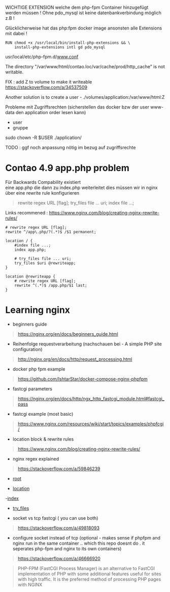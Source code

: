 
WICHTIGE EXTENSION welche dem php-fpm
Container hinzugefügt werden müssen !
Ohne pdo_mysql ist keine datenbankverbindung möglich z.B
 !

Glücklicherweise hat das php:fpm docker image ansonsten alle Extensions mit dabei ! 

```
RUN chmod +x /usr/local/bin/install-php-extensions && \
    install-php-extensions intl gd pdo_mysql  
```


usr/local/etc/php-fpm.d/www.conf


The directory "/var/www/html/contao.loc/var/cache/prod/http_cache" is not writable.

FIX : add Z to volume to make it writeable
https://stackoverflow.com/a/34537509

Another solution is to create a user 
    - ./volumes/application:/var/www/html:Z

Probleme mit Zugriffsrechten
(sicherstellen das docker bzw der user www-data den application order lesen kann)

- user
- gruppe

sudo chown -R $USER ./application/

TODO : ggf noch anpassung nötig im bezug auf zugriffsrechte
# Contao 4.9 app.php problem

Für Backwards Compability existiert  
eine  app.php die dann zu index.php weiterleitet
dies müssen wir in nginx über eine rewrite rule
konfigurieren

> rewrite regex URL [flag];
> try_files file ... uri;
> index file ...;

Links  recommened :
https://www.nginx.com/blog/creating-nginx-rewrite-rules/

```
# rewrite regex URL [flag];
rewrite ^/app\.php/?(.*)$ /$1 permanent;

location / {
    #index file ...;
    index app.php;

    # try_files file ... uri;
    try_files $uri @rewriteapp;
}

location @rewriteapp {
    # rewrite regex URL [flag];
    rewrite ^(.*)$ /app.php/$1 last;
}
```

# Learning nginx

- beginners guide
> https://nginx.org/en/docs/beginners_guide.html

- Reihenfolge requestverarbeitung (nachschauen bei - A simple PHP site configuration)
> http://nginx.org/en/docs/http/request_processing.html

- docker php fpm example
> https://github.com/IshtarStar/docker-compose-nginx-phpfpm

- fastcgi parameters
>https://nginx.org/en/docs/http/ngx_http_fastcgi_module.html#fastcgi_pass

- fastcgi example (most basic)
> https://www.nginx.com/resources/wiki/start/topics/examples/phpfcgi/

- location block & rewrite rules
> https://www.nginx.com/blog/creating-nginx-rewrite-rules/

- nginx regex explained
> https://stackoverflow.com/a/59846239

- [root](https://nginx.org/en/docs/http/ngx_http_core_module.html#root)

- [location](https://nginx.org/en/docs/http/ngx_http_core_module.html#location)

-[index](http://nginx.org/en/docs/http/ngx_http_index_module.html)

- [try_files](https://nginx.org/en/docs/http/ngx_http_core_module.html#try_files)

- socket vs tcp fastcgi ( you can use both)
> https://stackoverflow.com/a/49818093

- configure socket instead of tcp (optional - makes sense if phpfpm and nginx run in the same container .. which this repo doesnt do . it seperates php-fpm and nginx to its own containers)
> https://stackoverflow.com/a/46666920

> PHP-FPM (FastCGI Process Manager) is an alternative to FastCGI implementation of PHP with some additional features useful for sites with high traffic. It is the preferred method of processing PHP pages with NGINX



